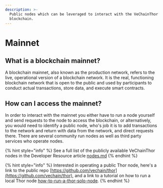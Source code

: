 ```yaml
---
description: >-
  Public nodes which can be leveraged to interact with the VeChainThor
  blockchain.
---
```


# Mainnet

## What is a blockchain mainnet?

A blockchain mainnet, also known as the production network, refers to the live, operational version of a blockchain network. It is the real, functioning blockchain network that is open to the public and used by participants to conduct actual transactions, store data, and execute smart contracts.

## How can I access the mainnet?

In order to interact with the mainnet you either have to run a node yourself and send requests to the node to access the blockchain, or alternatively, you would need to identify a public node, who's job it is to add transactions to the network and return with data from the network, and direct requests there. There are several community run nodes as well as third party services who operate nodes.

{% hint style="info" %}
See a full list of the publicly available VeChainThor nodes in the Developer Resource article [nodes.md](../../developer-resources/nodes.md "mention")
{% endhint %}

{% hint style="info" %}
Interested in operating a public Thor node, here's a link to the public repo [https://github.com/vechain/thor](https://github.com/vechain/thor), and a link to a tutorial on how to run a local Thor node [how-to-run-a-thor-solo-node](../../start-building/how-to-run-a-thor-solo-node/ "mention").
{% endhint %}

